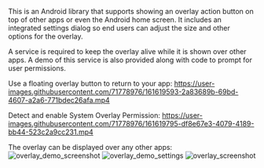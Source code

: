 This is an Android library that supports showing an overlay action button on top of other apps or even the Android home screen. It includes an integrated settings dialog so end users can adjust the size and other options for the overlay. 

A service is required to keep the overlay alive while it is shown over other apps. A demo of this service is also provided along with code to prompt for user permissions.


Use a floating overlay button to return to your app:
https://user-images.githubusercontent.com/71778976/161619593-2a83689b-69bd-4607-a2a6-771bdec26afa.mp4


Detect and enable System Overlay Permission:
https://user-images.githubusercontent.com/71778976/161619795-df8e67e3-4079-4189-bb44-523c2a9cc231.mp4

The overlay can be displayed over any other apps:
![overlay_demo_screenshot](https://user-images.githubusercontent.com/71778976/160475344-121b4af0-5ae4-4cdf-9651-7a46408a5a59.png)
![overlay_demo_settings](https://user-images.githubusercontent.com/71778976/160475357-6e5cbaf0-f11c-4d69-a24b-c9c56600c0a2.png)
![overlay_screenshot](https://user-images.githubusercontent.com/71778976/160475371-477d4637-e9e6-49e9-a13c-3b8ba72adbda.png)
